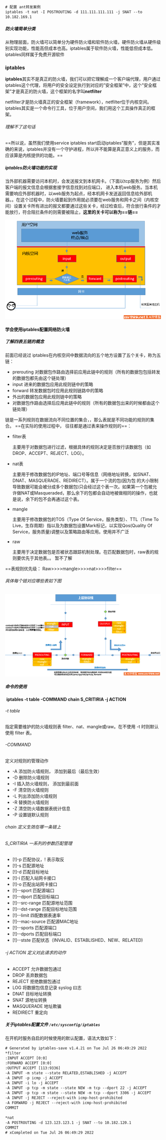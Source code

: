 ```shell
# 配置 ant转发案例
iptables -t nat -I POSTROUTING -d 111.111.111.111 -j SNAT --to 10.182.169.1
```



##### 防火墙简单分类

从物理层面，防火墙可以简单分为硬件防火墙和软件防火墙，硬件防火墙从硬件级别实现功能，性能高但成本也高。iptables属于软件防火墙，性能低但成本低。iptables同样属于免费开源软件



### iptables

**iptables**其实不是真正的防火墙，我们可以把它理解成一个客户端代理，用户通过iptables这个代理，将用户的安全设定执行到对应的”安全框架”中，这个”安全框架”才是真正的防火墙，这个框架的名字叫**netfilter**

netfilter才是防火墙真正的安全框架（framework），netfilter位于内核空间。iptables其实是一个命令行工具，位于用户空间，我们用这个工具操作真正的框架。

###### 理解不了这句话

==所以说，虽然我们使用service iptables start启动iptables”服务”，但是其实准确的来说，iptables并没有一个守护进程，所以并不能算是真正意义上的服务，而应该算是内核提供的功能。==

##### iptables防火墙功能的实现

当外部机器需要访问本机时，会发送报文到本机网卡。（下面以tcp服务为例）然后客户端的报文信息会根据套接字信息找到对应端口， 进入本机web服务。当本机需要响应外部机器时，以web服务为起点，经本机网卡发送返回信息给外部机器。。在这个过程中，防火墙要起到作用就必须要在web服务和网卡之间（内核空间）设置关卡所有进出的报文都要通过这些关卡，经过检查后，符合放行条件的才能放行，符合阻拦条件的则需要被阻止，**这里的关卡可以称为==链==**

<img src="linux使用iptables配置防火墙.assets/021217_0051_2.png" alt="img" style="zoom:80%;" /> 

#### 学会使用iptables配置网络防火墙

##### 了解四表五链的概念

前面已经说过 iptables在内核空间中数据流向的五个地方设置了五个关卡，称为五链：

- prerouting 对数据包作路由选择前应用此链中的规则（所有的数据包包括转发的数据包都先由这个链处理）
- input  进来的数据包应用此规则链中的策略
- forward  转发数据包时应用此规则链路中的策略
- 外出的数据包应用此规则链中的策略
- 对数据包作路由选择后应用此链中的规则（所有的数据包出来的时候都由这个链处理）

链是一系列规则在数据流向不同位置的集合，，那么表就是不同功能的规则的集合。 ==在实际的使用过程中， 往往都是通过表来操作规则的==：

- filter表

  主要用于对数据包进行过滤，根据具体的规则决定是否放行该数据包（如DROP、ACCEPT、REJECT、LOG）。

- nat表

  主要用于修改数据包的IP地址、端口号等信息（网络地址转换，如SNAT、DNAT、MASQUERADE、REDIRECT）。属于一个流的包(因为包
  的大小限制导致数据可能会被分成多个数据包)只会经过这个表一次。如果第一个包被允许做NAT或Masqueraded，那么余下的包都会自动地被做相同的操作，也就是说，余下的包不会再通过这个表。

- mangle

  主要用于修改数据包的TOS（Type Of Service，服务类型）、TTL（Time To Live，生存周期）指以及为数据包设置Mark标记，以实现Qos(Quality Of Service，服务质量)调整以及策略路由等应用。使用并不广泛

- raw

  主要用于决定数据包是否被状态跟踪机制处理。在匹配数据包时，raw表的规则要优先于其他表。。 暂不了解

==表规则优先级：  Raw>>>>mangle>>>>nat>>>>filter==

###### 具体每个链对应哪些表如下图

<img src="linux使用iptables配置防火墙.assets/021217_0051_6.png" alt="img" style="zoom: 77%;" /> 

##### 命令的使用

​    **iptables -t table -COMMAND chain S_CRITIRIA -j ACTION**

###### -t table

指定需要维护的防火墙规则表 filter、nat、mangle或raw。在不使用 -t 时则默认使用 filter 表。

###### -COMMAND

定义对规则的管理动作

- -A	添加防火墙规则， 添加到最后（最后生效）
- -D	删除防火墙规则
- -I	插入防火墙规则， 添加到最前面
- -F	清空防火墙规则
- -L	列出添加防火墙规则
- -R	替换防火墙规则
- -Z	清空防火墙数据表统计信息
- -P	设置链默认规则

###### chain  定义生效在哪一条链上

###### S_CRITIRIA  一系列的参数匹配管理

- [!]-p	匹配协议，! 表示取反
- [!]-s	匹配源地址
- [!]-d	匹配目标地址
- [!]-i	匹配入站网卡接口
- [!]-o	匹配出站网卡接口
- [!]--sport	匹配源端口
- [!]--dport	匹配目标端口
- [!]--src-range	匹配源地址范围
- [!]--dst-range	匹配目标地址范围
- [!]--limit	四配数据表速率
- [!]--mac-source	匹配源MAC地址
- [!]--sports	匹配源端口
- [!]--dports	匹配目标端口
- [!]--stste	匹配状态（INVALID、ESTABLISHED、NEW、RELATED)

###### -j ACTION   定义对此请求的动作

- ACCEPT	允许数据包通过
- DROP	丢弃数据包
- REJECT	拒绝数据包通过
- LOG	将数据包信息记录 syslog 曰志
- DNAT	目标地址转换
- SNAT	源地址转换
- MASQUERADE	地址欺骗
- REDIRECT	重定向

##### 关于iptables配置文件  `/etc/sysconfig/iptables`

在开机时服务自启的时候使用的默认配置，语法大致如下：

```shell
# Generated by iptables-save v1.4.21 on Tue Jul 26 06:49:29 2022
*filter
:INPUT ACCEPT [0:0]
:FORWARD ACCEPT [0:0]
:OUTPUT ACCEPT [113:9336]
-A INPUT -m state --state RELATED,ESTABLISHED -j ACCEPT
-A INPUT -p icmp -j ACCEPT
-A INPUT -i lo -j ACCEPT
-A INPUT -p tcp -m state --state NEW -m tcp --dport 22 -j ACCEPT
-A INPUT -p tcp -m state --state NEW -m tcp --dport 3306 -j ACCEPT
-A INPUT -j REJECT --reject-with icmp-host-prohibited
-A FORWARD -j REJECT --reject-with icmp-host-prohibited
COMMIT

*nat
-A POSTROUTING -d 123.123.123.1 -j SNAT --to 10.182.120.1
COMMIT
# xCompleted on Tue Jul 26 06:49:29 2022
```











































